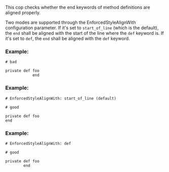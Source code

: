This cop checks whether the end keywords of method definitions are
aligned properly.

Two modes are supported through the EnforcedStyleAlignWith configuration
parameter. If it's set to `start_of_line` (which is the default), the
`end` shall be aligned with the start of the line where the `def`
keyword is. If it's set to `def`, the `end` shall be aligned with the
`def` keyword.

### Example:

    # bad

    private def foo
                end

### Example:

    # EnforcedStyleAlignWith: start_of_line (default)

    # good

    private def foo
    end

### Example:

    # EnforcedStyleAlignWith: def

    # good

    private def foo
            end